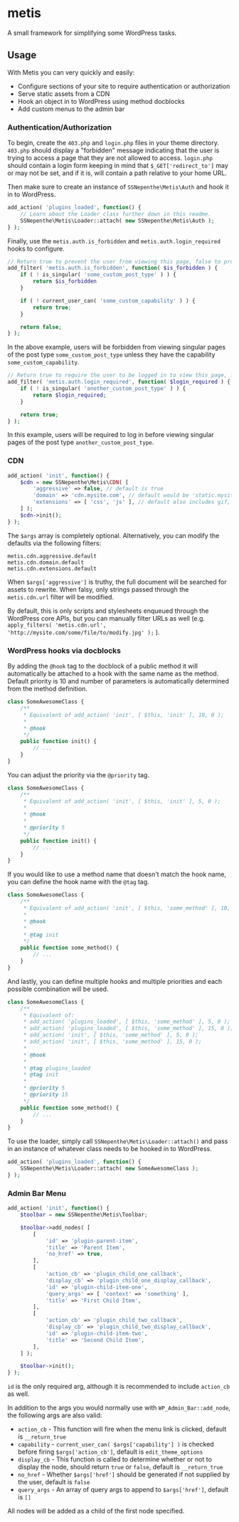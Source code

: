 # metis
A small framework for simplifying some WordPress tasks.

## Usage
With Metis you can very quickly and easily:

* Configure sections of your site to require authentication or authorization
* Serve static assets from a CDN
* Hook an object in to WordPress using method docblocks
* Add custom menus to the admin bar

### Authentication/Authorization
To begin, create the `403.php` and `login.php` files in your theme directory. `403.php` should display a "forbidden" message indicating that the user is trying to access a page that they are not allowed to access. `login.php` should contain a login form keeping in mind that `$_GET['redirect_to']` may or may not be set, and if it is, will contain a path relative to your home URL.

Then make sure to create an instance of `SSNepenthe\Metis\Auth` and hook it in to WordPress.

```php
add_action( 'plugins_loaded', function() {
    // Learn about the Loader class further down in this readme.
    SSNepenthe\Metis\Loader::attach( new SSNepenthe\Metis\Auth );
} );
```

Finally, use the `metis.auth.is_forbidden` and `metis.auth.login_required` hooks to configure.

```php
// Return true to prevent the user from viewing this page, false to proceed as normal.
add_filter( 'metis.auth.is_forbidden', function( $is_forbidden ) {
    if ( ! is_singular( 'some_custom_post_type' ) ) {
        return $is_forbidden
    }

    if ( ! current_user_can( 'some_custom_capability' ) ) {
        return true;
    }

    return false;
} );
```

In the above example, users will be forbidden from viewing singular pages of the post type `some_custom_post_type` unless they have the capability `some_custom_capability`.

```php
// Return true to require the user to be logged in to view this page, false to continue as normal.
add_filter( 'metis.auth.login_required', function( $login_required ) {
    if ( ! is_singular( 'another_custom_post_type' ) ) {
        return $login_required;
    }

    return true;
} );
```

In this example, users will be required to log in before viewing singular pages of the post type `another_custom_post_type`.

### CDN
```php
add_action( 'init', function() {
    $cdn = new SSNepenthe\Metis\CDN( [
        'aggressive' => false, // default is true
        'domain' => 'cdn.mysite.com', // default would be 'static.mysite.com'
        'extensions' => [ 'css', 'js' ], // default also includes gif, ico, jpe?g, png and svg
    ] );
    $cdn->init();
} );
```

The `$args` array is completely optional. Alternatively, you can modify the defaults via the following filters:

```
metis.cdn.aggressive.default
metis.cdn.domain.default
metis.cdn.extensions.default
```

When `$args['aggressive']` is truthy, the full document will be searched for assets to rewrite. When falsy, only strings passed through the `metis.cdn.url` filter will be modified.

By default, this is only scripts and stylesheets enqueued through the WordPress core APIs, but you can manually filter URLs as well (e.g. `apply_filters( 'metis.cdn.url', 'http://mysite.com/some/file/to/modify.jpg' );` ).

### WordPress hooks via docblocks

By adding the `@hook` tag to the docblock of a public method it will automatically be attached to a hook with the same name as the method. Default priority is 10 and number of parameters is automatically determined from the method definition.

```php
class SomeAwesomeClass {
    /**
     * Equivalent of add_action( 'init', [ $this, 'init' ], 10, 0 );
     *
     * @hook
     */
    public function init() {
        // ...
    }
}
```

You can adjust the priority via the `@priority` tag.

```php
class SomeAwesomeClass {
    /**
     * Equivalent of add_action( 'init', [ $this, 'init' ], 5, 0 );
     *
     * @hook
     *
     * @priority 5
     */
    public function init() {
        // ...
    }
}
```

If you would like to use a method name that doesn't match the hook name, you can define the hook name with the `@tag` tag.

```php
class SomeAwesomeClass {
    /**
     * Equivalent of add_action( 'init', [ $this, 'some_method' ], 10, 0 );
     *
     * @hook
     *
     * @tag init
     */
    public function some_method() {
        // ...
    }
}
```

And lastly, you can define multiple hooks and multiple priorities and each possible combination will be used.

```php
class SomeAwesomeClass {
    /**
     * Equivalent of:
     * add_action( 'plugins_loaded', [ $this, 'some_method' ], 5, 0 );
     * add_action( 'plugins_loaded', [ $this, 'some_method' ], 15, 0 );
     * add_action( 'init', [ $this, 'some_method' ], 5, 0 );
     * add_action( 'init', [ $this, 'some_method' ], 15, 0 );
     *
     * @hook
     *
     * @tag plugins_loaded
     * @tag init
     *
     * @priority 5
     * @priority 15
     */
    public function some_method() {
        // ...
    }
}
```

To use the loader, simply call `SSNepenthe\Metis\Loader::attach()` and pass in an instance of whatever class needs to be hooked in to WordPress.

```php
add_action( 'plugins_loaded', function() {
    SSNepenthe\Metis\Loader::attach( new SomeAwesomeClass );
} );
```

### Admin Bar Menu
```php
add_action( 'init', function() {
    $toolbar = new SSNepenthe\Metis\Toolbar;

    $toolbar->add_nodes( [
        [
            'id' => 'plugin-parent-item',
            'title' => 'Parent Item',
            'no_href' => true,
        ],
        [
            'action_cb' => 'plugin_child_one_callback',
            'display_cb' => 'plugin_child_one_display_callback',
            'id' => 'plugin-child-item-one',
            'query_args' => [ 'context' => 'something' ],
            'title' => 'First Child Item',
        ],
        [
            'action_cb' => 'plugin_child_two_callback',
            'display_cb' => 'plugin_child_two_display_callback',
            'id' => 'plugin-child-item-two',
            'title' => 'Second Child Item',
        ],
    ] );

    $toolbar->init();
} );
```

`id` is the only required arg, although it is recommended to include `action_cb` as well.

In addition to the args you would normally use with `WP_Admin_Bar::add_node`, the following args are also valid:
* `action_cb` - This function will fire when the menu link is clicked, default is `__return_true`
* `capability` - `current_user_can( $args['capability'] )` is checked before firing `$args['action_cb']`, default is `edit_theme_options`
* `display_cb` - This function is called to determine whether or not to display the node, should return `true` or `false`, default is `__return_true`
* `no_href` - Whether `$args['href']` should be generated if not supplied by the user, default is `false`
* `query_args` - An array of query args to append to `$args['href']`, default is `[]`

All nodes will be added as a child of the first node specified.
